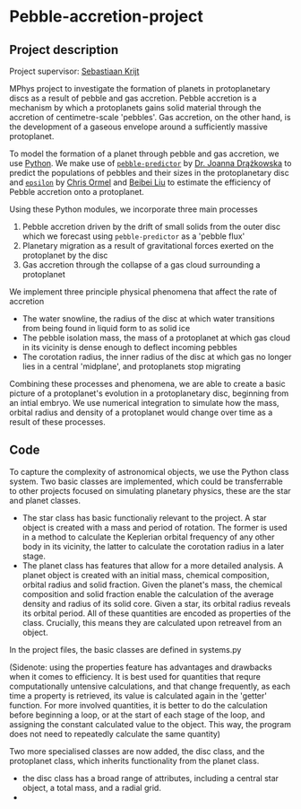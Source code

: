 # Pebble-accretion-project
## Project description
Project supervisor: [Sebastiaan Krijt](https://www.skrijt.com/)

MPhys project to investigate the formation of planets in protoplanetary discs as a result of pebble and gas accretion. Pebble accretion is a mechanism by which a protoplanets gains solid material through the accretion of centimetre-scale 'pebbles'. Gas accretion, on the other hand, is the development of a gaseous envelope around a sufficiently massive protoplanet. 

To model the formation of a planet through pebble and gas accretion, we use [Python](https://www.python.org). We make use of [`pebble-predictor`](https://github.com/astrojoanna/pebble-predictor.git) by [Dr. Joanna Drążkowska](https://www2.mps.mpg.de/homes/drazkowska/Home.html) to predict the populations of pebbles and their sizes in the protoplanetary disc and [`epsilon`](https://staff.fnwi.uva.nl/c.w.ormel/software.html) by [Chris Ormel](https://staff.fnwi.uva.nl/c.w.ormel/index.html) and [Beibei Liu](https://sites.google.com/view/beibei-liu/) to estimate the efficiency of Pebble accretion onto a protoplanet. 

Using these Python modules, we incorporate three main processes
 1. Pebble accretion driven by the drift of small solids from the outer disc which we forecast using `pebble-predictor` as a 'pebble flux'
 2. Planetary migration as a result of gravitational forces exerted on the protoplanet by the disc
 3. Gas accretion through the collapse of a gas cloud surrounding a protoplanet

We implement three principle physical phenomena that affect the rate of accretion
- The water snowline, the radius of the disc at which water transitions from being found in liquid form to as solid ice
- The pebble isolation mass, the mass of a protoplanet at which gas cloud in its vicinity is dense enough to deflect incoming pebbles
- The corotation radius, the inner radius of the disc at which gas no longer lies in a central 'midplane', and protoplanets stop migrating

Combining these processes and phenomena, we are able to create a basic picture of a protoplanet's evolution in a protoplanetary disc, beginning from an intial embryo. We use numerical integration to simulate how the mass, orbital radius and density of a protoplanet would change over time as a result of these processes. 

## Code
To capture the complexity of astronomical objects, we use the Python class system. Two basic classes are implemented, which could be transferrable to other projects focused on simulating planetary physics, these are the star and planet classes. 
- The star class has basic functionaliy relevant to the project. A star object is created with a mass and period of rotation. The former is used in a method to calculate the Keplerian orbital frequency of any other body in its vicinity, the latter to calculate the corotation radius in a later stage. 
- The planet class has features that allow for a more detailed analysis. A planet object is created with an initial mass, chemical composition, orbital radius and solid fraction. Given the planet's mass, the chemical composition and solid fraction enable the calculation of the average density and radius of its solid core. Given a star, its orbital radius reveals its orbital period. All of these quantities are encoded as properties of the class. Crucially, this means they are calculated upon retreavel from an object.

In the project files, the basic classes are defined in systems.py

(Sidenote: using the properties feature has advantages and drawbacks when it comes to efficiency. It is best used for quantities that requre computationally untensive calculations, and that change frequently, as each time a property is retrieved, its value is calculated again in the 'getter' function. For more involved quantities, it is better to do the calculation before beginning a loop, or at the start of each stage of the loop, and assigning the constant calculated value to the object. This way, the program does not need to repeatedly calculate the same quantity)

Two more specialised classes are now added, the disc class, and the protoplanet class, which inherits functionality from the planet class.
- the disc class has a broad range of attributes, including a central star object, a total mass, and a radial grid.
- 





